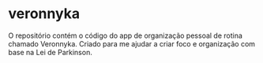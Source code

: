 # veronnyka
O repositório contém o código do app de organização pessoal de rotina chamado Veronnyka. Criado para me ajudar a criar foco e organização com base na Lei de Parkinson.
